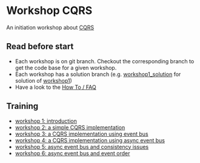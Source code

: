 # Workshop CQRS

An initiation workshop about [CQRS](https://martinfowler.com/bliki/CQRS.html)

## Read before start
* Each workshop is on git branch. Checkout the corresponding branch to get the code base for a given workshop.
* Each workshop has a solution branch (e.g. [workshop1_solution](https://gitlab.soat.fr/bruno.doolaeghe/cqrs-workshop/blob/workshop1_solution) for solution of [workshop1](https://gitlab.soat.fr/bruno.doolaeghe/cqrs-workshop/blob/workshop1))
* Have a look to the [How To / FAQ](HOWTO.md)

## Training
* [workshop 1: introduction](https://gitlab.soat.fr/bruno.doolaeghe/cqrs-workshop/blob/workshop1/workshop1.md) 
* [workshop 2: a simple CQRS implementation](https://gitlab.soat.fr/bruno.doolaeghe/cqrs-workshop/blob/workshop2/workshop2.md)
* [workshop 3: a CQRS implementation using event bus](https://gitlab.soat.fr/bruno.doolaeghe/cqrs-workshop/blob/workshop3/workshop3.md)
* [workshop 4: a CQRS implementation using async event bus](https://gitlab.soat.fr/bruno.doolaeghe/cqrs-workshop/blob/workshop4/workshop4.md)
* [workshop 5: async event bus and consistency issues](https://gitlab.soat.fr/bruno.doolaeghe/cqrs-workshop/blob/workshop5/workshop5.md)
* [workshop 6: async event bus and event order](https://gitlab.soat.fr/bruno.doolaeghe/cqrs-workshop/blob/workshop6/workshop6.md)


